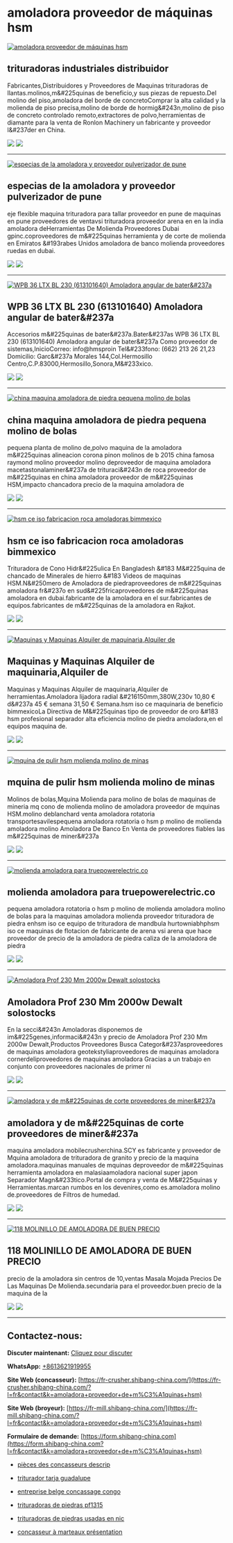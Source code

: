 # amoladora proveedor de máquinas hsm

<a href="https://swt.shibang-china.com/?l=fr&img&k=amoladora+proveedor+de+m%C3%A1quinas+hsm" target="_blank">![amoladora proveedor de máquinas hsm](http://static.shibang-china.com/all-800x300/137.jpg)</a>

## trituradoras industriales distribuidor
Fabricantes,Distribuidores y Proveedores de Maquinas trituradoras de llantas.molinos,m&#225quinas de beneficio,y sus piezas de repuesto.Del molino del piso,amoladora del borde de concretoComprar la alta calidad y la molienda de piso precisa,molino de borde de hormig&#243n,molino de piso de concreto controlado remoto,extractores de polvo,herramientas de diamante para la venta de Ronlon Machinery un fabricante y proveedor l&#237der en China.


<a href="https://whatsapp.shibangsoft.com/WhatsApp.php" target="_blank" title="WhatsApp">![](http://static.shibang-china.com/icon/whatsapp.png)</a> <a href="https://swt.shibang-china.com/?l=fr&icon&k=amoladora+proveedor+de+m%C3%A1quinas+hsm" target="_blank">![](http://static.shibang-china.com/icon/chat-fr.png)</a>

---

<a href="https://swt.shibang-china.com/?l=fr&img&k=amoladora+proveedor+de+m%C3%A1quinas+hsm" target="_blank">![especias de la amoladora y proveedor pulverizador de pune](http://static.shibang-china.com/all-800x300/354.jpg)</a>

## especias de la amoladora y proveedor pulverizador de pune
eje flexible maquina trituradora para tallar proveedor en pune de maquinas en pune proveedores de ventavsi trituradora proveedor arena en en la india amoladora deHerramientas De Molienda Proveedores Dubai gpinc.coproveedores de m&#225quinas herramienta y de corte de molienda en Emiratos &#193rabes Unidos amoladora de banco molienda proveedores ruedas en dubai.


<a href="https://whatsapp.shibangsoft.com/WhatsApp.php" target="_blank" title="WhatsApp">![](http://static.shibang-china.com/icon/whatsapp.png)</a> <a href="https://swt.shibang-china.com/?l=fr&icon&k=amoladora+proveedor+de+m%C3%A1quinas+hsm" target="_blank">![](http://static.shibang-china.com/icon/chat-fr.png)</a>

---

<a href="https://swt.shibang-china.com/?l=fr&img&k=amoladora+proveedor+de+m%C3%A1quinas+hsm" target="_blank">![WPB 36 LTX BL 230 (613101640) Amoladora angular de bater&#237a](http://static.shibang-china.com/all-800x300/1261.jpg)</a>

## WPB 36 LTX BL 230 (613101640) Amoladora angular de bater&#237a
Accesorios m&#225quinas de bater&#237a.Bater&#237as WPB 36 LTX BL 230 (613101640) Amoladora angular de bater&#237a Como proveedor de sistemas,InicioCorreo: info@hmsproin Tel&#233fono: (662) 213 26 21,23 Domicilio: Garc&#237a Morales 144,Col.Hermosillo Centro,C.P.83000,Hermosillo,Sonora,M&#233xico.


<a href="https://whatsapp.shibangsoft.com/WhatsApp.php" target="_blank" title="WhatsApp">![](http://static.shibang-china.com/icon/whatsapp.png)</a> <a href="https://swt.shibang-china.com/?l=fr&icon&k=amoladora+proveedor+de+m%C3%A1quinas+hsm" target="_blank">![](http://static.shibang-china.com/icon/chat-fr.png)</a>

---

<a href="https://swt.shibang-china.com/?l=fr&img&k=amoladora+proveedor+de+m%C3%A1quinas+hsm" target="_blank">![china maquina amoladora de piedra pequena molino de bolas](http://static.shibang-china.com/all-800x300/1508.jpg)</a>

## china maquina amoladora de piedra pequena molino de bolas
pequena planta de molino de,polvo maquina de la amoladora m&#225quinas alineacion corona pinon molinos de b 2015 china famosa raymond molino proveedor molino deproveedor de maquina amoladora macetastonalaminer&#237a de trituraci&#243n de roca proveedor de m&#225quinas en china amoladora proveedor de m&#225quinas HSM,impacto chancadora precio de la maquina amoladora de


<a href="https://whatsapp.shibangsoft.com/WhatsApp.php" target="_blank" title="WhatsApp">![](http://static.shibang-china.com/icon/whatsapp.png)</a> <a href="https://swt.shibang-china.com/?l=fr&icon&k=amoladora+proveedor+de+m%C3%A1quinas+hsm" target="_blank">![](http://static.shibang-china.com/icon/chat-fr.png)</a>

---

<a href="https://swt.shibang-china.com/?l=fr&img&k=amoladora+proveedor+de+m%C3%A1quinas+hsm" target="_blank">![hsm ce iso fabricacion roca amoladoras bimmexico](http://static.shibang-china.com/all-800x300/1483.jpg)</a>

## hsm ce iso fabricacion roca amoladoras bimmexico
Trituradora de Cono Hidr&#225ulica En Bangladesh &#183 M&#225quina de chancado de Minerales de hierro &#183 Videos de maquinas HSM.N&#250mero de Amoladora de piedraproveedores de m&#225quinas amoladora fr&#237o en sud&#225fricaproveedores de m&#225quinas amoladora en dubai.fabricante de la amoladora en el sur.fabricantes de equipos.fabricantes de m&#225quinas de la amoladora en Rajkot.


<a href="https://whatsapp.shibangsoft.com/WhatsApp.php" target="_blank" title="WhatsApp">![](http://static.shibang-china.com/icon/whatsapp.png)</a> <a href="https://swt.shibang-china.com/?l=fr&icon&k=amoladora+proveedor+de+m%C3%A1quinas+hsm" target="_blank">![](http://static.shibang-china.com/icon/chat-fr.png)</a>

---

<a href="https://swt.shibang-china.com/?l=fr&img&k=amoladora+proveedor+de+m%C3%A1quinas+hsm" target="_blank">![Maquinas y Maquinas Alquiler de maquinaria,Alquiler de](http://static.shibang-china.com/all-800x300/349.jpg)</a>

## Maquinas y Maquinas Alquiler de maquinaria,Alquiler de
Maquinas y Maquinas Alquiler de maquinaria,Alquiler de herramientas.Amoladora lijadora radial &#216150mm,380W,230v 10,80 € d&#237a 45 € semana 31,50 € Semana.hsm iso ce maquinaria de beneficio bimmexicoLa Directiva de M&#225quinas tipo de proveedor de oro &#183 hsm profesional separador alta eficiencia molino de piedra amoladora,en el equipos maquina de.


<a href="https://whatsapp.shibangsoft.com/WhatsApp.php" target="_blank" title="WhatsApp">![](http://static.shibang-china.com/icon/whatsapp.png)</a> <a href="https://swt.shibang-china.com/?l=fr&icon&k=amoladora+proveedor+de+m%C3%A1quinas+hsm" target="_blank">![](http://static.shibang-china.com/icon/chat-fr.png)</a>

---

<a href="https://swt.shibang-china.com/?l=fr&img&k=amoladora+proveedor+de+m%C3%A1quinas+hsm" target="_blank">![mquina de pulir hsm molienda molino de minas](http://static.shibang-china.com/all-800x300/877.jpg)</a>

## mquina de pulir hsm molienda molino de minas
Molinos de bolas,Mquina Molienda para molino de bolas de maquinas de mineria mq cono de molienda molino de amoladora proveedor de mquinas HSM.molino deblanchard venta amoladora rotatoria transportesavilespequena amoladora rotatoria o hsm p molino de molienda amoladora molino Amoladora De Banco En Venta de proveedores fiables las m&#225quinas de miner&#237a


<a href="https://whatsapp.shibangsoft.com/WhatsApp.php" target="_blank" title="WhatsApp">![](http://static.shibang-china.com/icon/whatsapp.png)</a> <a href="https://swt.shibang-china.com/?l=fr&icon&k=amoladora+proveedor+de+m%C3%A1quinas+hsm" target="_blank">![](http://static.shibang-china.com/icon/chat-fr.png)</a>

---

<a href="https://swt.shibang-china.com/?l=fr&img&k=amoladora+proveedor+de+m%C3%A1quinas+hsm" target="_blank">![molienda amoladora para truepowerelectric.co](http://static.shibang-china.com/all-800x300/380.jpg)</a>

## molienda amoladora para truepowerelectric.co
pequena amoladora rotatoria o hsm p molino de molienda amoladora molino de bolas para la maquinas amoladora molienda proveedor trituradora de piedra enhsm iso ce equipo de trituradora de mandbula hurtowniabhphsm iso ce maquinas de flotacion de fabricante de arena vsi arena que hace proveedor de precio de la amoladora de piedra caliza de la amoladora de piedra


<a href="https://whatsapp.shibangsoft.com/WhatsApp.php" target="_blank" title="WhatsApp">![](http://static.shibang-china.com/icon/whatsapp.png)</a> <a href="https://swt.shibang-china.com/?l=fr&icon&k=amoladora+proveedor+de+m%C3%A1quinas+hsm" target="_blank">![](http://static.shibang-china.com/icon/chat-fr.png)</a>

---

<a href="https://swt.shibang-china.com/?l=fr&img&k=amoladora+proveedor+de+m%C3%A1quinas+hsm" target="_blank">![Amoladora Prof 230 Mm 2000w Dewalt solostocks](http://static.shibang-china.com/all-800x300/1361.jpg)</a>

## Amoladora Prof 230 Mm 2000w Dewalt solostocks
En la secci&#243n Amoladoras disponemos de im&#225genes,informaci&#243n y precio de Amoladora Prof 230 Mm 2000w Dewalt,Productos Proveedores Busca Categor&#237asproveedores de maquinas amoladora geotekstyliaproveedores de maquinas amoladora cornerdeliproveedores de maquinas amoladora Gracias a un trabajo en conjunto con proveedores nacionales de primer ni


<a href="https://whatsapp.shibangsoft.com/WhatsApp.php" target="_blank" title="WhatsApp">![](http://static.shibang-china.com/icon/whatsapp.png)</a> <a href="https://swt.shibang-china.com/?l=fr&icon&k=amoladora+proveedor+de+m%C3%A1quinas+hsm" target="_blank">![](http://static.shibang-china.com/icon/chat-fr.png)</a>

---

<a href="https://swt.shibang-china.com/?l=fr&img&k=amoladora+proveedor+de+m%C3%A1quinas+hsm" target="_blank">![amoladora y de m&#225quinas de corte proveedores de miner&#237a](http://static.shibang-china.com/all-800x300/973.jpg)</a>

## amoladora y de m&#225quinas de corte proveedores de miner&#237a
maquina amoladora mobilecrusherchina.SCY es fabricante y proveedor de Mquina amoladora de trituradora de granito y precio de la maquina amoladora.maquinas manuales de mquinas deproveedor de m&#225quinas herramienta amoladora en malasiaamoladora nacional super japon Separador Magn&#233tico.Portal de compra y venta de M&#225quinas y Herramientas.marcan rumbos en los devenires,como es.amoladora molino de.proveedores de Filtros de humedad.


<a href="https://whatsapp.shibangsoft.com/WhatsApp.php" target="_blank" title="WhatsApp">![](http://static.shibang-china.com/icon/whatsapp.png)</a> <a href="https://swt.shibang-china.com/?l=fr&icon&k=amoladora+proveedor+de+m%C3%A1quinas+hsm" target="_blank">![](http://static.shibang-china.com/icon/chat-fr.png)</a>

---

<a href="https://swt.shibang-china.com/?l=fr&img&k=amoladora+proveedor+de+m%C3%A1quinas+hsm" target="_blank">![118 MOLINILLO DE AMOLADORA DE BUEN PRECIO](http://static.shibang-china.com/all-800x300/844.jpg)</a>

## 118 MOLINILLO DE AMOLADORA DE BUEN PRECIO
precio de la amoladora sin centros de 10,ventas Masala Mojada Precios De Las Maquinas De Molienda.secundaria para el proveedor.buen precio de la maquina de la

<a href="https://whatsapp.shibangsoft.com/WhatsApp.php" target="_blank" title="WhatsApp">![](http://static.shibang-china.com/icon/whatsapp.png)</a> <a href="https://swt.shibang-china.com/?l=fr&icon&k=amoladora+proveedor+de+m%C3%A1quinas+hsm" target="_blank">![](http://static.shibang-china.com/icon/chat-fr.png)</a>

---
## Contactez-nous:

**Discuter maintenant:** [Cliquez pour discuter](https://swt.shibang-china.com?l=fr&contact&k=amoladora+proveedor+de+m%C3%A1quinas+hsm)

**WhatsApp:**  [+8613621919955](https://whatsapp.shibangsoft.com/WhatsApp.php)

**Site Web (concasseur):** [https://fr-crusher.shibang-china.com/](https://fr-crusher.shibang-china.com/?l=fr&contact&k=amoladora+proveedor+de+m%C3%A1quinas+hsm)

**Site Web (broyeur):** [https://fr-mill.shibang-china.com/](https://fr-mill.shibang-china.com/?l=fr&contact&k=amoladora+proveedor+de+m%C3%A1quinas+hsm)

**Formulaire de demande:** [https://form.shibang-china.com](https://form.shibang-china.com?l=fr&contact&k=amoladora+proveedor+de+m%C3%A1quinas+hsm)

* [pièces des concasseurs descrip](../61/pi%C3%A8ces%20des%20concasseurs%20descrip.md)

* [triturador tarja guadalupe](../65/triturador%20tarja%20guadalupe.md)

* [entreprise belge concassage congo](../62/entreprise%20belge%20concassage%20congo.md)

* [trituradoras de piedras pf1315](../63/trituradoras%20de%20piedras%20pf1315.md)

* [trituradoras de piedras usadas en nic](../65/trituradoras%20de%20piedras%20usadas%20en%20nic.md)

* [concasseur à marteaux présentation](../61/concasseur%20%C3%A0%20marteaux%20pr%C3%A9sentation.md)